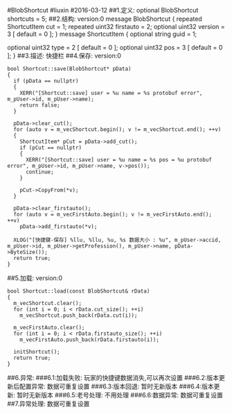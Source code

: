 #BlobShortcut
#liuxin
#2016-03-12
##1.定义:
optional BlobShortcut shortcuts = 5;
##2.结构:
version:0
message BlobShortcut
{
  repeated ShortcutItem cut = 1;
  repeated uint32 firstauto = 2;
  optional uint32 version = 3 [ default = 0 ];
}
message ShortcutItem
{
  optional string guid = 1;

  optional uint32 type = 2 [ default = 0 ];
  optional uint32 pos = 3 [ default = 0 ];
}
##3.描述:
快捷栏
##4.保存:
version:0
```
bool Shortcut::save(BlobShortcut* pData)
{
  if (pData == nullptr)
  {
    XERR("[Shortcut::save] user = %u name = %s protobuf error", m_pUser->id, m_pUser->name);
    return false;
  }

  pData->clear_cut();
  for (auto v = m_vecShortcut.begin(); v != m_vecShortcut.end(); ++v)
  {
    ShortcutItem* pCut = pData->add_cut();
    if (pCut == nullptr)
    {
      XERR("[Shortcut::save] user = %u name = %s pos = %u protobuf error", m_pUser->id, m_pUser->name, v->pos());
      continue;
    }

    pCut->CopyFrom(*v);
  }

  pData->clear_firstauto();
  for (auto v = m_vecFirstAuto.begin(); v != m_vecFirstAuto.end(); ++v)
    pData->add_firstauto(*v);

  XLOG("[快捷键-保存] %llu, %llu, %u, %s 数据大小 : %u", m_pUser->accid, m_pUser->id, m_pUser->getProfession(), m_pUser->name, pData->ByteSize());
  return true;
}
```
##5.加载:
version:0
```
bool Shortcut::load(const BlobShortcut& rData)
{
  m_vecShortcut.clear();
  for (int i = 0; i < rData.cut_size(); ++i)
    m_vecShortcut.push_back(rData.cut(i));

  m_vecFirstAuto.clear();
  for (int i = 0; i < rData.firstauto_size(); ++i)
    m_vecFirstAuto.push_back(rData.firstauto(i));

  initShortcut();
  return true;
}
```
##6.异常:
###6.1:加载失败:
玩家的快捷键数据消失,可以再次设置
###6.2:版本更新后配置异常:
数据可重复设置
###6.3:版本回退:
暂时无新版本
###6.4:版本更新:
暂时无新版本
###6.5:老号处理:
不用处理
###6.6:数据异常:
数据可重复设置
##7.异常处理:
数据可重复设置

